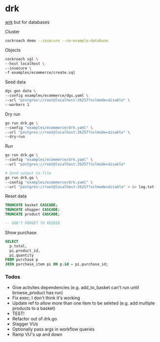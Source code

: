 # drk
[wrk](https://github.com/wg/wrk) but for databases

Cluster

```sh
cockroach demo --insecure --no-example-database
```

Objects

```sh
cockroach sql \
--host localhost \
--insecure \
-f examples/ecommerce/create.sql
```

Seed data

```sh
dgs gen data \
--config examples/ecommerce/dgs.yaml \
--url "postgres://root@localhost:26257?sslmode=disable" \
--workers 1
```

Dry run

```sh
go run drk.go \
--config "examples/ecommerce/drk.yaml" \
--url "postgres://root@localhost:26257?sslmode=disable" \
--dry-run
```

Run

```sh
go run drk.go \
--config "examples/ecommerce/drk.yaml" \
--url "postgres://root@localhost:26257?sslmode=disable"

# Send output to file
go run drk.go \
--config "examples/ecommerce/drk.yaml" \
--url "postgres://root@localhost:26257?sslmode=disable" > &> log.txt
```

Reset data

```sql
TRUNCATE basket CASCADE;
TRUNCATE shopper CASCADE;
TRUNCATE product CASCADE;

-- DON'T FORGET TO RESEED
```

Show purchase

```sql
SELECT
  p.total,
  pi.product_id,
  pi.quantity
FROM purchase p
JOIN purchase_item pi ON p.id = pi.purchase_id;
```

### Todos

* Give activites dependencies (e.g. add_to_basket can't run until browse_product has run)
* Fix exec; I don't think it's working
* Update ref to allow more than one item to be seleted (e.g. add multiple products to a basket)
* TEST!
* Refactor out of drk.go
* Stagger VUs
* Optionally pass args in workflow queries
* Ramp VU's up and down